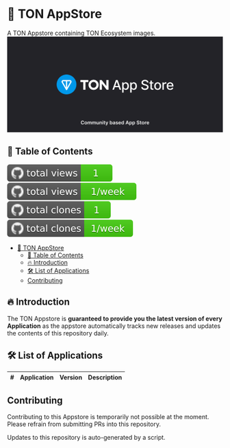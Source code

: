 # 💎 TON AppStore

A TON Appstore containing TON Ecosystem images.
![main](Assets/main.png)

## 📃 Table of Contents

[![total views](https://raw.githubusercontent.com/mir-one/TON-AppStore/traffic/total_views.svg)](https://github.com/mir-one/TON-AppStore/tree/traffic#-total-traffic-data-badge)
[![total views per week](https://raw.githubusercontent.com/mir-one/TON-AppStore/traffic/total_views_per_week.svg)](https://github.com/mir-one/TON-AppStoree/tree/traffic#-total-traffic-data-badge)
[![total clones](https://raw.githubusercontent.com/mir-one/TON-AppStore/traffic/total_clones.svg)](https://github.com/mir-one/TON-AppStore/tree/traffic#-total-traffic-data-badge)
[![total clones per week](https://raw.githubusercontent.com/mir-one/TON-AppStore/traffic/total_clones_per_week.svg)](https://github.com/mir-one/TON-AppStore/tree/traffic#-total-traffic-data-badge)

- [💎 TON AppStore](#-ton-appstore)
  - [📃 Table of Contents](#-table-of-contents)
  - [🔥 Introduction](#-introduction)
  - [🛠 List of Applications](#-list-of-applications)
  - [Contributing](#contributing)

## 🔥 Introduction

The TON Appstore is **guaranteed to provide you the latest version of every Application** as the appstore automatically tracks new releases and updates the contents of this repository daily.

## 🛠 List of Applications

| #   | Application | Version | Description |
| --- | ----------- | ------- | ----------- |

## Contributing

Contributing to this Appstore is temporarily not possible at the moment. Please refrain from submitting PRs into this repository.

Updates to this repository is auto-generated by a script.
